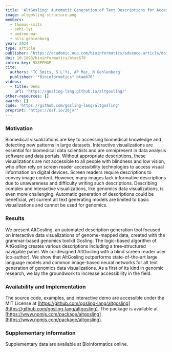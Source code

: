 ```yaml
---
title: 'AltGosling: Automatic Generation of Text Descriptions for Accessible Genomics Data Visualization'
image: altgosling-structure.png
members:
  - thomas-smits
  - sehi-lyi
  - andrew-mar
  - nils-gehlenborg
year: 2024
type: article
publisher: 'https://academic.oup.com/bioinformatics/advance-article/doi/10.1093/bioinformatics/btae670/7900296'
doi: 10.1093/bioinformatics/btae670
zotero-key: 9X8PFMGP
cite:
  authors: 'TC Smits, S L’Yi, AP Mar, N Gehlenborg'
  published: '*Bioinformatics* btae670'
videos:
  - title: Demo
    url: 'https://gosling-lang.github.io/altgosling/'
other-resources: []
awards: []
code: 'https://github.com/gosling-lang/altgosling'
preprint: 'https://osf.io/26jvr'
---
```

### Motivation 
Biomedical visualizations are key to accessing biomedical knowledge and detecting new patterns in large datasets. Interactive visualizations are essential for biomedical data scientists and are omnipresent in data analysis software and data portals. Without appropriate descriptions, these visualizations are not accessible to all people with blindness and low vision, who often rely on screen reader accessibility technologies to access visual information on digital devices. Screen readers require descriptions to convey image content. However, many images lack informative descriptions due to unawareness and difficulty writing such descriptions. Describing complex and interactive visualizations, like genomics data visualizations, is even more challenging. Automatic generation of descriptions could be beneficial, yet current alt text generating models are limited to basic visualizations and cannot be used for genomics. 
             
### Results 
We present AltGosling, an automated description generation tool focused on interactive data visualizations of genome-mapped data, created with the grammar-based genomics toolkit Gosling. The logic-based algorithm of AltGosling creates various descriptions including a tree-structured navigable panel. We co-designed AltGosling with a blind screen reader user (co-author). We show that AltGosling outperforms state-of-the-art large language models and common image-based neural networks for alt text generation of genomics data visualizations. As a first of its kind in genomic research, we lay the groundwork to increase accessibility in the field. 
             
### Availability and Implementation 
The source code, examples, and interactive demo are accessible under the MIT License at [https://github.com/gosling-lang/altgosling](https://github.com/gosling-lang/altgosling). The package is available at [https://www.npmjs.com/package/altgosling](https://www.npmjs.com/package/altgosling). 
             
### Supplementary information 
Supplementary data are available at Bioinformatics online.

